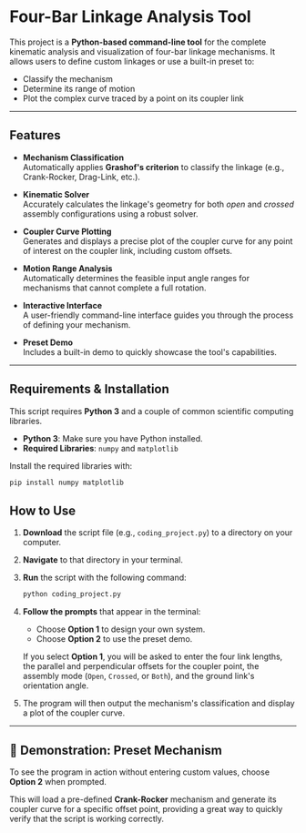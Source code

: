 # Four-Bar Linkage Analysis Tool

This project is a **Python-based command-line tool** for the complete kinematic analysis and visualization of four-bar linkage mechanisms. It allows users to define custom linkages or use a built-in preset to:

- Classify the mechanism
- Determine its range of motion
- Plot the complex curve traced by a point on its coupler link

---

## Features

- **Mechanism Classification**  
  Automatically applies **Grashof's criterion** to classify the linkage (e.g., Crank-Rocker, Drag-Link, etc.).

- **Kinematic Solver**  
  Accurately calculates the linkage's geometry for both *open* and *crossed* assembly configurations using a robust solver.

- **Coupler Curve Plotting**  
  Generates and displays a precise plot of the coupler curve for any point of interest on the coupler link, including custom offsets.

- **Motion Range Analysis**  
  Automatically determines the feasible input angle ranges for mechanisms that cannot complete a full rotation.

- **Interactive Interface**  
  A user-friendly command-line interface guides you through the process of defining your mechanism.

- **Preset Demo**  
  Includes a built-in demo to quickly showcase the tool's capabilities.

---

## Requirements & Installation

This script requires **Python 3** and a couple of common scientific computing libraries.

- **Python 3**: Make sure you have Python installed.
- **Required Libraries**: `numpy` and `matplotlib`

Install the required libraries with:

```bash
pip install numpy matplotlib
```

## How to Use

1.  **Download** the script file (e.g., `coding_project.py`) to a directory on your computer.

2.  **Navigate** to that directory in your terminal.

3.  **Run** the script with the following command:
    ```bash
    python coding_project.py
    ```
4.  **Follow the prompts** that appear in the terminal:
    -   Choose **Option 1** to design your own system.
    -   Choose **Option 2** to use the preset demo.

    If you select **Option 1**, you will be asked to enter the four link lengths, the parallel and perpendicular offsets for the coupler point, the assembly mode (`Open`, `Crossed`, or `Both`), and the ground link's orientation angle.

5.  The program will then output the mechanism's classification and display a plot of the coupler curve.

---

## 🎥 Demonstration: Preset Mechanism

To see the program in action without entering custom values, choose **Option 2** when prompted.

This will load a pre-defined **Crank-Rocker** mechanism and generate its coupler curve for a specific offset point, providing a great way to quickly verify that the script is working correctly.
